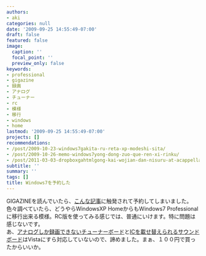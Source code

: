 ```yaml
---
authors:
- aki
categories: null
date: '2009-09-25 14:55:49-07:00'
draft: false
featured: false
image:
  caption: ''
  focal_point: ''
  preview_only: false
keywords:
- professional
- gigazine
- 録画
- アナログ
- チューナー
- rc
- 模様
- 移行
- windows
- home
lastmod: '2009-09-25 14:55:49-07:00'
projects: []
recommendations:
- /post/2009-10-23-windows7gakita-ru-reta-xp-modeshi-sita/
- /post/2009-10-26-memo-windows7yong-dong-zuo-que-ren-xi-rinku/
- /post/2011-03-03-dropboxgahtmlgong-kai-wojian-dan-nisuru-at-acappella-eventguan-lian-matomesaitozuo-cheng-sitemita/
subtitle: ''
summary: ''
tags: []
title: Windows7を予約した
---
```


GIGAZINEを読んでいたら、[こんな記事](http://gigazine.net/index.php?/news/comments/20090925_windows_7/)に触発されて予約してしまいました。  
色々調べていたら、どうやらWindowsXP HomeからもWindows7 Professionalに移行出来る模様。RC版を使ってみる感じでは、普通にいけます。特に問題は感じないです。  
あ、[アナログしか録画できないチューナーボード](http://av.watch.impress.co.jp/docs/20070326/canopus.htm)と[ICを載せ替えられるサウンドボード](http://www.digitalcowboy.jp/tokyostyle/products/s010/index.html)はVistaにすら対応していないので、諦めました。まぁ、１００円で買ったからいいか。